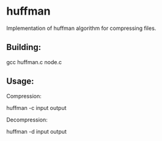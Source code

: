 # huffman

Implementation of huffman algorithm for compressing files.

## Building:
gcc huffman.c node.c

## Usage:
Compression:

huffman -c input output

Decompression:

huffman -d input output